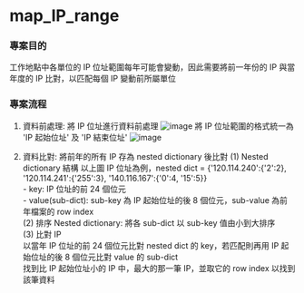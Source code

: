 ﻿# map_IP_range

### 專案目的
工作地點中各單位的 IP 位址範圍每年可能會變動，因此需要將前一年份的 IP 與當年度的 IP 比對，以匹配每個 IP 變動前所屬單位

### 專案流程
1. 資料前處理: 將 IP 位址進行資料前處理
   ![image](https://github.com/Clairechn/map_IP_range/assets/43264051/77007c00-fa80-46c8-b84a-e7ba788ca909)
   將 IP 位址範圍的格式統一為 'IP 起始位址' 及 'IP 結束位址'
   ![image](https://github.com/Clairechn/map_IP_range/assets/43264051/f22f176a-33e4-4dfc-bec1-2cae35adf046)
  
2. 資料比對: 將前年的所有 IP 存為 nested dictionary 後比對
   (1) Nested dictionary 結構
       以上圖 IP 位址為例，nested dict = {'120.114.240':{'2':2}, '120.114.241':{'255':3}, '140.116.167':{'0':4, '15':5}}  
       - key: IP 位址的前 24 個位元  
       - value(sub-dict): sub-key 為 IP 起始位址的後 8 個位元，sub-value 為前年檔案的 row index  
   (2) 排序 Nested dictionary: 將各 sub-dict 以 sub-key 值由小到大排序  
   (3) 比對 IP  
       以當年 IP 位址的前 24 個位元比對 nested dict 的 key，若匹配則再用 IP 起始位址的後 8 個位元比對 value 的 sub-dict  
       找到比 IP 起始位址小的 IP 中，最大的那一筆 IP，並取它的 row index 以找到該筆資料  
